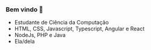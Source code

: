 ### Bem vindo 👋

-  Estudante de Ciência da Computação  
-  HTML, CSS, Javascript, Typescript, Angular e React
-  NodeJs, PHP e Java
-  Ela/dela
<div>   
  <!--
  ##
<a href="https://github.com/myoui01">
<img height="180em" src="https://github-readme-stats.vercel.app/api/top-langs/?username=myoui01&layout=compact&langs_count=7&theme=gotham"/>
</div>

-->
